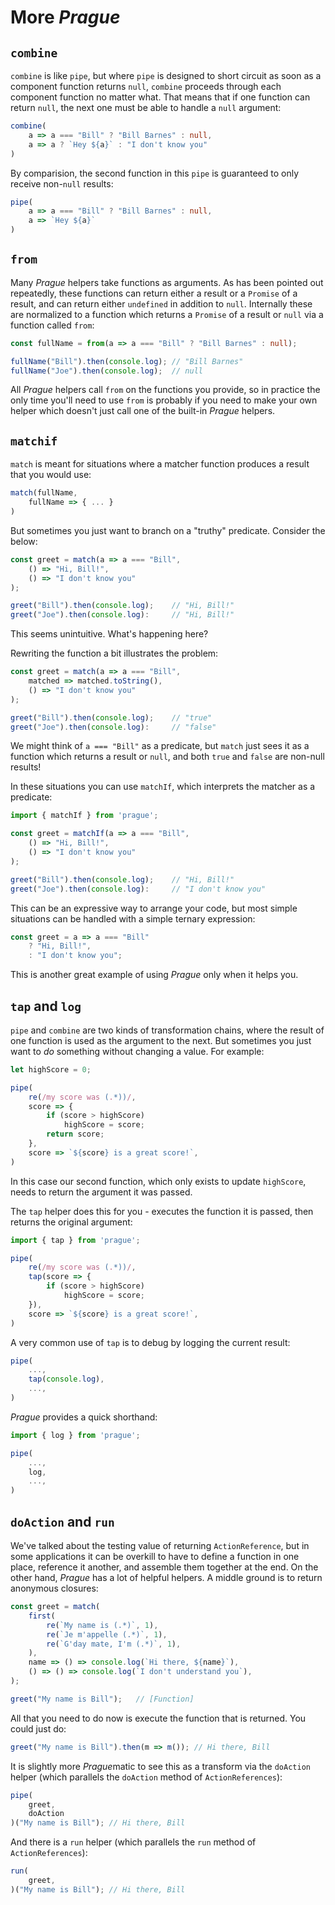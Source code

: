 # More *Prague*

## `combine`

`combine` is like `pipe`, but where `pipe` is designed to short circuit as soon as a component function returns `null`, `combine` proceeds through each component function no matter what. That means that if one function can return `null`, the next one must be able to handle a `null` argument:

```ts
combine(
    a => a === "Bill" ? "Bill Barnes" : null,
    a => a ? `Hey ${a}` : "I don't know you"
)
```

By comparision, the second function in this `pipe` is guaranteed to only receive non-`null` results:

```ts
pipe(
    a => a === "Bill" ? "Bill Barnes" : null,
    a => `Hey ${a}`
)
```

## `from`

Many *Prague* helpers take functions as arguments. As has been pointed out repeatedly, these functions can return either a result or a `Promise` of a result, and can return either `undefined` in addition to `null`. Internally these are normalized to a function which returns a `Promise` of a result or `null` via a function called `from`:

```ts
const fullName = from(a => a === "Bill" ? "Bill Barnes" : null);

fullName("Bill").then(console.log); // "Bill Barnes"
fullName("Joe").then(console.log);  // null
```

All *Prague* helpers call `from` on the functions you provide, so in practice the only time you'll need to use `from` is probably if you need to make your own helper which doesn't just call one of the built-in *Prague* helpers.

## `matchif`

`match` is meant for situations where a matcher function produces a result that you would use:

```ts
match(fullName,
    fullName => { ... }
)
```

But sometimes you just want to branch on a "truthy" predicate. Consider the below:

```ts
const greet = match(a => a === "Bill",
    () => "Hi, Bill!",
    () => "I don't know you"
);

greet("Bill").then(console.log);    // "Hi, Bill!"
greet("Joe").then(console.log):     // "Hi, Bill!"
```

This seems unintuitive. What's happening here?

Rewriting the function a bit illustrates the problem:

```ts
const greet = match(a => a === "Bill",
    matched => matched.toString(),
    () => "I don't know you"
);

greet("Bill").then(console.log);    // "true"
greet("Joe").then(console.log):     // "false"
```

We might think of `a === "Bill"` as a predicate, but `match` just sees it as a function which returns a result or `null`, and both `true` and `false` are non-null results!

In these situations you can use `matchIf`, which interprets the matcher as a predicate:

```ts
import { matchIf } from 'prague';

const greet = matchIf(a => a === "Bill",
    () => "Hi, Bill!",
    () => "I don't know you"
);

greet("Bill").then(console.log);    // "Hi, Bill!"
greet("Joe").then(console.log):     // "I don't know you"
```

This can be an expressive way to arrange your code, but most simple situations can be handled with a simple ternary expression:

```ts
const greet = a => a === "Bill"
    ? "Hi, Bill!",
    : "I don't know you";
```

This is another great example of using *Prague* only when it helps you.

## `tap` and `log`

`pipe` and `combine` are two kinds of transformation chains, where the result of one function is used as the argument to the next. But sometimes you just want to *do* something without changing a value. For example:

```ts
let highScore = 0;

pipe(
    re(/my score was (.*))/,
    score => {
        if (score > highScore)
            highScore = score;
        return score;
    },
    score => `${score} is a great score!`,
)
```

In this case our second function, which only exists to update `highScore`, needs to return the argument it was passed.

The `tap` helper does this for you - executes the function it is passed, then returns the original argument:

```ts
import { tap } from 'prague';

pipe(
    re(/my score was (.*))/,
    tap(score => {
        if (score > highScore)
            highScore = score;
    }),
    score => `${score} is a great score!`,
)
```

A very common use of `tap` is to debug by logging the current result:

```ts
pipe(
    ...,
    tap(console.log),
    ...,
)
```

*Prague* provides a quick shorthand:

```ts
import { log } from 'prague';

pipe(
    ...,
    log,
    ...,
)
```

## `doAction` and `run`

We've talked about the testing value of returning `ActionReference`, but in some applications it can be overkill to have to define a function in one place, reference it another, and assemble them together at the end. On the other hand, *Prague* has a lot of helpful helpers. A middle ground is to return anonymous closures:

```ts
const greet = match(
    first(
        re(`My name is (.*)`, 1),
        re(`Je m'appelle (.*)`, 1),
        re(`G'day mate, I'm (.*)`, 1),
    ),
    name => () => console.log(`Hi there, ${name}`),
    () => () => console.log(`I don't understand you`),
);

greet("My name is Bill");   // [Function]
```

All that you need to do now is execute the function that is returned. You could just do:

```ts
greet("My name is Bill").then(m => m()); // Hi there, Bill
```

It is slightly more *Prague*matic to see this as a transform via the `doAction` helper (which parallels the `doAction` method of `ActionReferences`):

```ts
pipe(
    greet,
    doAction
)("My name is Bill"); // Hi there, Bill
```

And there is a `run` helper (which parallels the `run` method of `ActionReferences`):

```ts
run(
    greet,
)("My name is Bill"); // Hi there, Bill
```


